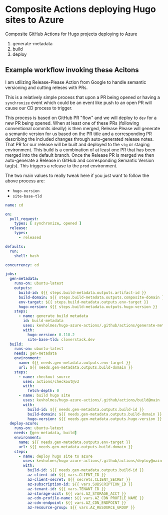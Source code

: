 # Composite Actions deploying Hugo sites to Azure

Composite GitHub Actions for Hugo projects deploying to Azure

1. generate-metadata
1. build
1. deploy

## Example workflow invoking these Acitons

I am utilizing Release-Please Action from Google to handle semantic versioning and cutting
releses with PRs.

This is a relatively simple process that upon a PR being opened or having a `synchronize` event
which could be an event like push to an open PR will cause our CD process to trigger.

This process is based on GitHub PR "flow" and we will deploy to `dev` for a new PR being opened. When
at least one of these PRs (following conventional commits ideally) is then merged, Release Please
will generate a semantic version for us based on the PR title and a corresponding PR describing the included
changes through auto-generated release notes. That PR for our release will be built and deployed to the `stg`
or staging environment. This build is a combination of at least one PR that has been merged into the default branch.
Once the Release PR is merged we then auto-generate a Release in GitHub and corresponding Semantic Version tag(s).
This triggers a release to the `prod` environment.

The two main values to really tweak here if you just want to follow the above process are:

- `hugo-version`
- `site-base-tld`

```yaml
name: cd

on:
  pull_request:
    types: [ synchronize, opened ]
  release:
    types:
      - released

defaults:
  run:
    shell: bash

concurrency: cd

jobs:
  gen-metadata:
    runs-on: ubuntu-latest
    outputs:
      build-id: ${{ steps.build-metadata.outputs.artifact-id }}
      build-domain: ${{ steps.build-metadata.outputs.composite-domain }}
      env-target: ${{ steps.build-metadata.outputs.env-target }}
      hugo-version: ${{ steps.build-metadata.outputs.hugo-version }}
    steps:
      - name: generate build metadata
        id: build-metadata
        uses: kevholmes/hugo-azure-actions/.github/actions/generate-metadata@main
        with:
          hugo-version: 0.118.2
          site-base-tld: cloverstack.dev
  build:
    runs-on: ubuntu-latest
    needs: gen-metadata
    environment:
      name: ${{ needs.gen-metadata.outputs.env-target }}
      url: ${{ needs.gen-metadata.outputs.build-domain }}
    steps:
      - name: checkout source
        uses: actions/checkout@v3
        with:
          fetch-depth: 0
      - name: build hugo site
        uses: kevholmes/hugo-azure-actions/.github/actions/build@main
        with:
          build-id: ${{ needs.gen-metadata.outputs.build-id }}
          build-domain: ${{ needs.gen-metadata.outputs.build-domain }}
          hugo-version: ${{ needs.gen-metadata.outputs.hugo-version }}
  deploy-azure:
    runs-on: ubuntu-latest
    needs: [gen-metadata, build]
    environment:
      name: ${{ needs.gen-metadata.outputs.env-target }}
      url: ${{ needs.gen-metadata.outputs.build-domain }}
    steps:
      - name: deploy hugo site to azure
        uses: kevholmes/hugo-azure-actions/.github/actions/deploy@main
        with:
          build-id: ${{ needs.gen-metadata.outputs.build-id }}
          az-client-id: ${{ vars.CLIENT_ID }}
          az-client-secret: ${{ secrets.CLIENT_SECRET }}
          az-subscription-id: ${{ vars.SUBSCRIPTION_ID }}
          az-tenant-id: ${{ vars.TENANT_ID }}
          az-storage-acct: ${{ vars.AZ_STORAGE_ACCT }}
          az-cdn-profile-name: ${{ vars.AZ_CDN_PROFILE_NAME }}
          az-cdn-endpoint: ${{ vars.AZ_CDN_ENDPOINT }}
          az-resource-group: ${{ vars.AZ_RESOURCE_GROUP }}

```
